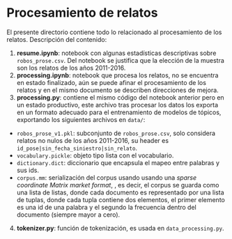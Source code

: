 # Procesamiento de relatos

El presente directorio contiene todo lo relacionado al procesamiento de los relatos. Descripción del contenido:

1. **resume.ipynb**: notebook con algunas estadísticas descriptivas sobre `robos_prose.csv`. Del notebook se justifica que la elección de la muestra son los relatos de los años 2011-2016.
2. **processing.ipynb**: notebook que procesa los relatos, no se encuentra en estado finalizado, aún se puede afinar el procesamiento de los relatos y en el mismo documento se describen direcciones de mejora.
3. **processing.py**: contiene el mismo código del notebook anterior pero en un estado productivo, este archivo tras procesar los datos los exporta en un formato adecuado para el entrenamiento de modelos de tópicos, exportando los siguientes archivos en `data/`:
  - `robos_prose_v1.pkl`: subconjunto de `robos_prose.csv`, solo considera relatos no nulos de los años 2011-2016, su header es `id_pose|sin_fecha_siniestro|sin_relato`.
  - `vocabulary.pickle`: objeto tipo lista con el vocabulario.
  - `dictionary.dict`: diccionario que encapsula el mapeo entre palabras y sus ids.
  - `corpus.mm`: serialización del corpus usando usando una *sparse coordinate Matrix market format*, , es decir, el corpus se guarda como una lista de listas, donde cada documento es representado por una lista de tuplas, donde cada tupla contiene dos elementos, el primer elemento es una id de una palabra y el segundo la frecuencia dentro del documento (siempre mayor a cero).
4. **tokenizer.py**: función de tokenización, es usada en `data_processing.py`.
